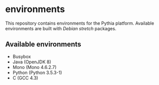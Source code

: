 # environments
This repository contains environments for the Pythia platform.
Available environments are built with *Debian stretch* packages.

## Available environments

- Busybox
- Java (OpenJDK 8)
- Mono (Mono 4.6.2.7)
- Python (Python 3.5.3-1)
- C (GCC 4.3)

